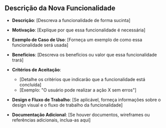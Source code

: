 ## Descrição da Nova Funcionalidade

- **Descrição**: [Descreva a funcionalidade de forma sucinta] 
- **Motivação**: [Explique por que essa funcionalidade é necessária]
- **Exemplo de Caso de Uso**: [Forneça um exemplo de como essa funcionalidade será usada]

- **Benefícios**: [Descreva os benefícios ou valor que essa funcionalidade trará]

- **Critérios de Aceitação**:
   - [Detalhe os critérios que indicarão que a funcionalidade está concluída]
   - [Exemplo: "O usuário pode realizar a ação X sem erros"]

- **Design e Fluxo de Trabalho**: [Se aplicável, forneça informações sobre o design visual e o fluxo de trabalho da funcionalidade]

- **Documentação Adicional**: [Se houver documentos, wireframes ou referências adicionais, inclua-as aqui]

